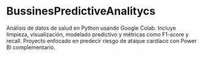 # BussinesPredictiveAnalitycs
Análisis de datos de salud en Python usando Google Colab. Incluye limpieza, visualización, modelado predictivo y métricas como F1-score y recall. Proyecto enfocado en predecir riesgo de ataque cardíaco con Power BI complementario.
